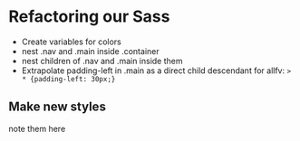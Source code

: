 # Refactoring our Sass

- Create variables for colors
- nest .nav and .main inside .container
- nest children of .nav and .main inside them
- Extrapolate padding-left in .main as a direct child descendant for allfv: `> * {padding-left: 30px;}`

## Make new styles

note them here
